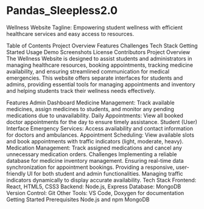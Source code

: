 # Pandas_Sleepless2.0
Wellness Website
Tagline: Empowering student wellness with efficient healthcare services and easy access to resources.

Table of Contents
Project Overview
Features
Challenges
Tech Stack
Getting Started
Usage
Demo
Screenshots
License
Contributors
Project Overview
The Wellness Website is designed to assist students and administrators in managing healthcare resources, booking appointments, tracking medicine availability, and ensuring streamlined communication for medical emergencies. This website offers separate interfaces for students and admins, providing essential tools for managing appointments and inventory and helping students track their wellness needs effectively.

Features
Admin Dashboard
Medicine Management: Track available medicines, assign medicines to students, and monitor any pending medications due to unavailability.
Daily Appointments: View all booked doctor appointments for the day to ensure timely assistance.
Student (User) Interface
Emergency Services: Access availability and contact information for doctors and ambulances.
Appointment Scheduling: View available slots and book appointments with traffic indicators (light, moderate, heavy).
Medication Management: Track assigned medications and cancel any unnecessary medication orders.
Challenges
Implementing a reliable database for medicine inventory management.
Ensuring real-time data synchronization for appointment bookings.
Providing a responsive, user-friendly UI for both student and admin functionalities.
Managing traffic indicators dynamically to display accurate availability.
Tech Stack
Frontend: React, HTML5, CSS3
Backend: Node.js, Express
Database: MongoDB
Version Control: Git
Other Tools: VS Code, Doxygen for documentation
Getting Started
Prerequisites
Node.js and npm
MongoDB
